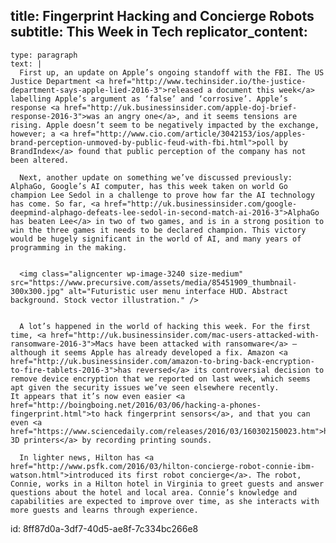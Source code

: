 title: Fingerprint Hacking and Concierge Robots
subtitle: This Week in Tech
replicator_content:
  - 
    type: paragraph
    text: |
      First up, an update on Apple’s ongoing standoff with the FBI. The US Justice Department <a href="http://www.techinsider.io/the-justice-department-says-apple-lied-2016-3">released a document this week</a> labelling Apple’s argument as ‘false’ and ‘corrosive’. Apple’s response <a href="http://uk.businessinsider.com/apple-doj-brief-response-2016-3">was an angry one</a>, and it seems tensions are rising. Apple doesn’t seem to be negatively impacted by the exchange, however; a <a href="http://www.cio.com/article/3042153/ios/apples-brand-perception-unmoved-by-public-feud-with-fbi.html">poll by BrandIndex</a> found that public perception of the company has not been altered.
      
      Next, another update on something we’ve discussed previously: AlphaGo, Google’s AI computer, has this week taken on world Go champion Lee Sedol in a challenge to prove how far the AI technology has come. So far, <a href="http://uk.businessinsider.com/google-deepmind-alphago-defeats-lee-sedol-in-second-match-ai-2016-3">AlphaGo has beaten Lee</a> in two of two games, and is in a strong position to win the three games it needs to be declared champion. This victory would be hugely significant in the world of AI, and many years of programming in the making.
      
      
      <img class="aligncenter wp-image-3240 size-medium" src="https://www.precursive.com/assets/media/85451909_thumbnail-300x300.jpg" alt="Futuristic user menu interface HUD. Abstract background. Stock vector illustration." />
      
      
      A lot’s happened in the world of hacking this week. For the first time, <a href="http://uk.businessinsider.com/mac-users-attacked-with-ransomware-2016-3">Macs have been attacked with ransomware</a> – although it seems Apple has already developed a fix. Amazon <a href="http://uk.businessinsider.com/amazon-to-bring-back-encryption-to-fire-tablets-2016-3">has reversed</a> its controversial decision to remove device encryption that we reported on last week, which seems apt given the security issues we’ve seen elsewhere recently. It appears that it’s now even easier <a href="http://boingboing.net/2016/03/06/hacking-a-phones-fingerprint.html">to hack fingerprint sensors</a>, and that you can even <a href="https://www.sciencedaily.com/releases/2016/03/160302150023.htm">hack 3D printers</a> by recording printing sounds.
      
      In lighter news, Hilton has <a href="http://www.psfk.com/2016/03/hilton-concierge-robot-connie-ibm-watson.html">introduced its first robot concierge</a>. The robot, Connie, works in a Hilton hotel in Virginia to greet guests and answer questions about the hotel and local area. Connie’s knowledge and capabilities are expected to improve over time, as she interacts with more guests and learns through experience.
id: 8ff87d0a-3df7-40d5-ae8f-7c334bc266e8
